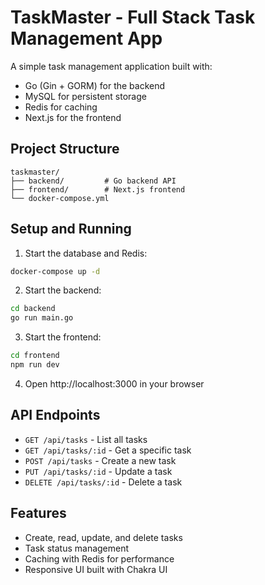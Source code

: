 # TaskMaster - Full Stack Task Management App

A simple task management application built with:

- Go (Gin + GORM) for the backend
- MySQL for persistent storage
- Redis for caching
- Next.js for the frontend

## Project Structure

```
taskmaster/
├── backend/         # Go backend API
├── frontend/        # Next.js frontend
└── docker-compose.yml
```

## Setup and Running

1. Start the database and Redis:

```bash
docker-compose up -d
```

2. Start the backend:

```bash
cd backend
go run main.go
```

3. Start the frontend:

```bash
cd frontend
npm run dev
```

4. Open http://localhost:3000 in your browser

## API Endpoints

- `GET /api/tasks` - List all tasks
- `GET /api/tasks/:id` - Get a specific task
- `POST /api/tasks` - Create a new task
- `PUT /api/tasks/:id` - Update a task
- `DELETE /api/tasks/:id` - Delete a task

## Features

- Create, read, update, and delete tasks
- Task status management
- Caching with Redis for performance
- Responsive UI built with Chakra UI

